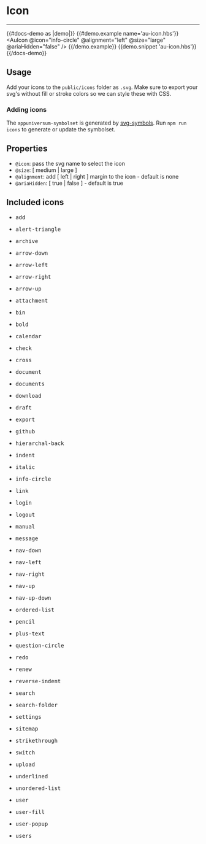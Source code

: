 # Icon

---

{{#docs-demo as |demo|}}
  {{#demo.example name='au-icon.hbs'}}
    <AuIcon @icon="info-circle" @alignment="left" @size="large" @ariaHidden="false" />
  {{/demo.example}}
  {{demo.snippet 'au-icon.hbs'}}
{{/docs-demo}}

## Usage

Add your icons to the `public/icons` folder as `.svg`. Make sure to export your svg's without fill or stroke colors so we can style these with CSS.

### Adding icons

The `appuniversum-symbolset` is generated by [svg-symbols](https://www.npmjs.com/package/svg-symbols). Run `npm run icons` to generate or update the symbolset.

## Properties

- `@icon`: pass the svg name to select the icon
- `@size`: [ medium | large ]
- `@alignment`: add [ left | right ] margin to the icon - default is none
- `@ariaHidden`: [ true | false ] - default is true

## Included icons

<div class="au-o-box au-d-component">
<ul class="au-o-grid au-u-text-center">
  <li class="au-o-grid__item au-u-1-4 au-u-1-6@medium">
    <AuIcon @icon="add" @size="large" />
    <pre>add</pre>
  </li>
  <li class="au-o-grid__item au-u-1-4 au-u-1-6@medium">
    <AuIcon @icon="alert-triangle" @size="large" />
    <pre>alert-triangle</pre>
  </li>
  <li class="au-o-grid__item au-u-1-4 au-u-1-6@medium">
    <AuIcon @icon="archive" @size="large" />
    <pre>archive</pre>
  </li>
  <li class="au-o-grid__item au-u-1-4 au-u-1-6@medium">
    <AuIcon @icon="arrow-down" @size="large" />
    <pre>arrow-down</pre>
  </li>
  <li class="au-o-grid__item au-u-1-4 au-u-1-6@medium">
    <AuIcon @icon="arrow-left" @size="large" />
    <pre>arrow-left</pre>
  </li>
  <li class="au-o-grid__item au-u-1-4 au-u-1-6@medium">
    <AuIcon @icon="arrow-right" @size="large" />
    <pre>arrow-right</pre>
  </li>
  <li class="au-o-grid__item au-u-1-4 au-u-1-6@medium">
    <AuIcon @icon="arrow-up" @size="large" />
    <pre>arrow-up</pre>
  </li>
  <li class="au-o-grid__item au-u-1-4 au-u-1-6@medium">
    <AuIcon @icon="attachment" @size="large" />
    <pre>attachment</pre>
  </li>
  <li class="au-o-grid__item au-u-1-4 au-u-1-6@medium">
    <AuIcon @icon="bin" @size="large" />
    <pre>bin</pre>
  </li>
  <li class="au-o-grid__item au-u-1-4 au-u-1-6@medium">
    <AuIcon @icon="bold" @size="large" />
    <pre>bold</pre>
  </li>
  <li class="au-o-grid__item au-u-1-4 au-u-1-6@medium">
    <AuIcon @icon="calendar" @size="large" />
    <pre>calendar</pre>
  </li>
  <li class="au-o-grid__item au-u-1-4 au-u-1-6@medium">
    <AuIcon @icon="check" @size="large" />
    <pre>check</pre>
  </li>
  <li class="au-o-grid__item au-u-1-4 au-u-1-6@medium">
    <AuIcon @icon="cross" @size="large" />
    <pre>cross</pre>
  </li>
  <li class="au-o-grid__item au-u-1-4 au-u-1-6@medium">
    <AuIcon @icon="document" @size="large" />
    <pre>document</pre>
  </li>
  <li class="au-o-grid__item au-u-1-4 au-u-1-6@medium">
    <AuIcon @icon="documents" @size="large" />
    <pre>documents</pre>
  </li>
  <li class="au-o-grid__item au-u-1-4 au-u-1-6@medium">
    <AuIcon @icon="download" @size="large" />
    <pre>download</pre>
  </li>
  <li class="au-o-grid__item au-u-1-4 au-u-1-6@medium">
    <AuIcon @icon="draft" @size="large" />
    <pre>draft</pre>
  </li>
  <li class="au-o-grid__item au-u-1-4 au-u-1-6@medium">
    <AuIcon @icon="export" @size="large" />
    <pre>export</pre>
  </li>
  <li class="au-o-grid__item au-u-1-4 au-u-1-6@medium">
    <AuIcon @icon="github" @size="large" />
    <pre>github</pre>
  </li>
  <li class="au-o-grid__item au-u-1-4 au-u-1-6@medium">
    <AuIcon @icon="hierarchal-back" @size="large" />
    <pre>hierarchal-back</pre>
  </li>
  <li class="au-o-grid__item au-u-1-4 au-u-1-6@medium">
    <AuIcon @icon="indent" @size="large" />
    <pre>indent</pre>
  </li>
  <li class="au-o-grid__item au-u-1-4 au-u-1-6@medium">
    <AuIcon @icon="italic" @size="large" />
    <pre>italic</pre>
  </li>
  <li class="au-o-grid__item au-u-1-4 au-u-1-6@medium">
    <AuIcon @icon="info-circle" @size="large" />
    <pre>info-circle</pre>
  </li>
  <li class="au-o-grid__item au-u-1-4 au-u-1-6@medium">
    <AuIcon @icon="link" @size="large" />
    <pre>link</pre>
  </li>
  <li class="au-o-grid__item au-u-1-4 au-u-1-6@medium">
    <AuIcon @icon="login" @size="large" />
    <pre>login</pre>
  </li>
  <li class="au-o-grid__item au-u-1-4 au-u-1-6@medium">
    <AuIcon @icon="logout" @size="large" />
    <pre>logout</pre>
  </li>
  <li class="au-o-grid__item au-u-1-4 au-u-1-6@medium">
    <AuIcon @icon="manual" @size="large" />
    <pre>manual</pre>
  </li>
  <li class="au-o-grid__item au-u-1-4 au-u-1-6@medium">
    <AuIcon @icon="message" @size="large" />
    <pre>message</pre>
  </li>
  <li class="au-o-grid__item au-u-1-4 au-u-1-6@medium">
    <AuIcon @icon="nav-down" @size="large" />
    <pre>nav-down</pre>
  </li>
  <li class="au-o-grid__item au-u-1-4 au-u-1-6@medium">
    <AuIcon @icon="nav-left" @size="large" />
    <pre>nav-left</pre>
  </li>
  <li class="au-o-grid__item au-u-1-4 au-u-1-6@medium">
    <AuIcon @icon="nav-right" @size="large" />
    <pre>nav-right</pre>
  </li>
  <li class="au-o-grid__item au-u-1-4 au-u-1-6@medium">
    <AuIcon @icon="nav-up" @size="large" />
    <pre>nav-up</pre>
  </li>
  <li class="au-o-grid__item au-u-1-4 au-u-1-6@medium">
    <AuIcon @icon="nav-up-down" @size="large" />
    <pre>nav-up-down</pre>
  </li>
  <li class="au-o-grid__item au-u-1-4 au-u-1-6@medium">
    <AuIcon @icon="ordered-list" @size="large" />
    <pre>ordered-list</pre>
  </li>
  <li class="au-o-grid__item au-u-1-4 au-u-1-6@medium">
    <AuIcon @icon="pencil" @size="large" />
    <pre>pencil</pre>
  </li>
  <li class="au-o-grid__item au-u-1-4 au-u-1-6@medium">
    <AuIcon @icon="plus-text" @size="large" />
    <pre>plus-text</pre>
  </li>
  <li class="au-o-grid__item au-u-1-4 au-u-1-6@medium">
    <AuIcon @icon="question-circle" @size="large" />
    <pre>question-circle</pre>
  </li>
  <li class="au-o-grid__item au-u-1-4 au-u-1-6@medium">
    <AuIcon @icon="redo" @size="large" />
    <pre>redo</pre>
  </li>
  <li class="au-o-grid__item au-u-1-4 au-u-1-6@medium">
    <AuIcon @icon="renew" @size="large" />
    <pre>renew</pre>
  </li>
  <li class="au-o-grid__item au-u-1-4 au-u-1-6@medium">
    <AuIcon @icon="reverse-indent" @size="large" />
    <pre>reverse-indent</pre>
  </li>
  <li class="au-o-grid__item au-u-1-4 au-u-1-6@medium">
    <AuIcon @icon="search" @size="large" />
    <pre>search</pre>
  </li>
  <li class="au-o-grid__item au-u-1-4 au-u-1-6@medium">
    <AuIcon @icon="search-folder" @size="large" />
    <pre>search-folder</pre>
  </li>
  <li class="au-o-grid__item au-u-1-4 au-u-1-6@medium">
    <AuIcon @icon="settings" @size="large" />
    <pre>settings</pre>
  </li>
  <li class="au-o-grid__item au-u-1-4 au-u-1-6@medium">
    <AuIcon @icon="sitemap" @size="large" />
    <pre>sitemap</pre>
  </li>
  <li class="au-o-grid__item au-u-1-4 au-u-1-6@medium">
    <AuIcon @icon="strikethrough" @size="large" />
    <pre>strikethrough</pre>
  </li>
  <li class="au-o-grid__item au-u-1-4 au-u-1-6@medium">
    <AuIcon @icon="switch" @size="large" />
    <pre>switch</pre>
  </li>
  <li class="au-o-grid__item au-u-1-4 au-u-1-6@medium">
    <AuIcon @icon="upload" @size="large" />
    <pre>upload</pre>
  </li>
  <li class="au-o-grid__item au-u-1-4 au-u-1-6@medium">
    <AuIcon @icon="underlined" @size="large" />
    <pre>underlined</pre>
  </li>
  <li class="au-o-grid__item au-u-1-4 au-u-1-6@medium">
    <AuIcon @icon="unordered-list" @size="large" />
    <pre>unordered-list</pre>
  </li>
  <li class="au-o-grid__item au-u-1-4 au-u-1-6@medium">
    <AuIcon @icon="user" @size="large" />
    <pre>user</pre>
  </li>
  <li class="au-o-grid__item au-u-1-4 au-u-1-6@medium">
    <AuIcon @icon="user-fill" @size="large" />
    <pre>user-fill</pre>
  </li>
  <li class="au-o-grid__item au-u-1-4 au-u-1-6@medium">
    <AuIcon @icon="user-popup" @size="large" />
    <pre>user-popup</pre>
  </li>
  <li class="au-o-grid__item au-u-1-4 au-u-1-6@medium">
    <AuIcon @icon="users" @size="large" />
    <pre>users</pre>
  </li>
</ul>
</div>
